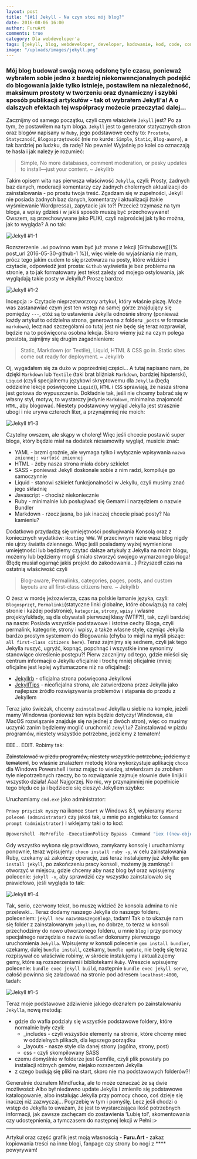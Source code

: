 ```yaml
---
layout: post
title: "[#1] Jekyll - Na czym stoi mój blog?"
date: 2016-08-06 16:00
author: FuruArt
comments: true
category: Dla webdeveloper'a
tags: [jekyll, blog, webdeveloper, developer, kodowanie, kod, code, console, gem, blogowanie]
image: "/uploads/images/jekyll.png"
---
```

### Mój blog budował swoją nową odsłonę tyle czasu, ponieważ wybrałem sobie jedno z bardziej niekonwencjonalnych podejść do blogowania jakie tylko istnieje, postawiłem na niezależność, maksimum prostoty w tworzeniu oraz dynamiczny i szybki sposób publikacji artykułów - tak ot wybrałem Jekyll'a! A o dalszych efektach tej współpracy możecie przeczytać dalej...

<!--more--> 

Zacznijmy od samego początku, czyli czym właściwie `Jekyll` jest? Po za tym, że postawiłem na tym bloga. `Jekyll` jest to generator statycznych stron oraz blogów napisany w `Ruby`, jego podstawowe cechy to: `Prostota`, `Statyczność`, `Blogosprzętowość` (nie no kurde: `Simple`, `Static`, `Blog-aware`), a tak bardziej po ludzku, da radę? No pewnie! Wyjaśnię po kolei co oznaczają te hasła i jak należy je rozumieć:

> Simple, No more databases, comment moderation, or pesky updates to install—just your content. 
~ Jekyllrb

Takim opisem wita nas pierwsza właściwość `Jekylla`, czyli: Prosty, żadnych baz danych, moderacji komentarzy czy żadnych cholernych aktualizacji do zainstalowania - po prostu twoja treść. Zgadzam się w zupełności, Jekyll nie posiada żadnych baz danych, komentarzy i aktualizacji (takie wyśmiewanie Wordpressa), zapytacie jak to?! Przecież trzymasz na tym bloga, a wpisy gdzieś i w jakiś sposób muszą być przechowywane! Owszem, są przechowywane jako PLIKI, czyli najprościej jak tylko można, jak to wygląda? A no tak:

![Jekyll #1-1](http://image.prntscr.com/image/1e2188cde27341a587e7e3a6caa8e254.png)

Rozszerzenie `.md` powinno wam być już znane z lekcji [Githubowej]({% post_url 2016-05-30-github-1 %}), więc wiele do wyjaśniania nie mam, prócz tego jakim cudem to się przetwarza na posty, które widzicie i czytacie, odpowiedź jest prosta: `Github` wyświetla je bez problemu na stronie, a to jak formatowany jest tekst zależy od mojego ostylowania, jak wyglądają takie posty w Jekyllu? Proszę bardzo:

![Jekyll #1-2](http://image.prntscr.com/image/af2b7b9a25af43c9b6b0b792d4c5be3c.png)

Incepcja :> Czytacie nieprzetworzony artykuł, który właśnie piszę. Może was zastanawiać czym jest ten wstęp na samej górze znajdujący się pomiędzy `---`, otóż są to ustawienia Jekylla odnośnie strony (ponieważ każdy artykuł to oddzielna strona, generowana z folderu `_posts` w formacie `markdown`), lecz nad szczegółami co tutaj jest nie będę się teraz rozprawiał, będzie na to poświęcona osobna lekcja. Skoro wiemy już na czym polega prostota, zajmijmy się drugim zagadnieniem:

> Static, Markdown (or Textile), Liquid, HTML & CSS go in. Static sites come out ready for deployment. 
~ Jekyllrb

Oj, wygadałem się za dużo w poprzedniej części... A tutaj napisano nam, że dzięki `Markdown` lub `Textile` (taki brat bliźniak `Markdown`, bardziej hipsterski), `Liquid` (czyli specjalnemu językowi skryptowemu dla `Jekylla` (będą oddzielne lekcje poświęcone `Liquid`)), `HTML` i `CSS` sprawiają, że nasza strona jest gotowa do wypuszczenia. Dokładnie tak, jeśli nie chcemy babrać się w własny styl, motyw, to wystarczy jedynie `Markdown`, minimalna znajomość `HTML`, aby blogować. Niestety podstawowy wygląd Jekylla jest strasznie ubogi i nie urywa czterech liter, a przynajmniej nie moich:

![Jekyll #1-3](http://danielwhyte.com/media/post-image/jekyll1.png)

Czytelny owszem, ale skąpy w cholerę! Więc jeśli chcecie postawić super bloga, który będzie miał na dodatek niesamowity wygląd, musicie znać:

* YAML - brzmi groźnie, ale wymaga tylko i wyłącznie wpisywania `nazwa zmiennej: wartość zmiennej`
* HTML - żeby nasza strona miała dobry szkielet
* SASS - ponieważ Jekyll doskonale sobie z nim radzi, kompiluje go samoczynnie
* Liquid - stanowi szkielet funkcjonalności w Jekyllu, czyli musimy znać jego składnię
* Javascript - chociaż niekoniecznie
* Ruby - minimalnie lub posługiwać się Gemami i narzędziem o nazwie Bundler
* Markdown - rzecz jasna, bo jak inaczej chcecie pisać posty? Na kamieniu?

Dodatkowo przydadzą się umiejętności posługiwania Konsolą oraz z koniecznych wydatków: `Hosting WWW`. W przeciwnym razie wasz blog nigdy nie ujrzy światła dziennego. Więc jeśli posiadamy wyżej wymienione umiejętności lub będziemy czytać dalsze artykuły z Jekylla na moim blogu, możemy lub będziemy mogli śmiało stworzyć swojego wymarzonego bloga! (Będę musiał ogarnąć jakiś projekt do zakodowania...) Przyszedł czas na ostatnią właściwość czyli

> Blog-aware, Permalinks, categories, pages, posts, and custom layouts are all first-class citizens here. 
~ Jekyllrb 

O żesz w mordę jeżozwierza, czas na polskie łamanie języka, czyli: `Blogosprzęt`, `Permalinki`(statyczne linki globalne, które obowiązują na całej stronie i każdej podstronie), `kategorie`, `strony`, `wpisy` i własne projekty/układy, są dla obywatali pierwszej klasy (WTF?!), tak, czyli bardziej na nasze: Posiada wszystkie podstawowe i istotne cechy Bloga, czyli permalink, kategorie, strony i wpisy, a także własne style, czyniąc Jekylla bardzo prostym systemem do Blogowania (chyba to mięli na myśli pisząc: `all first-class citizens here`). Teraz zajmijmy się sednem, czyli jak tego Jekylla ruszyć, ugryźć, kopnąć, popchnąć i wszystkie inne synonimy stanowiące określenie postępu?! Pierw zacznijmy od tego, gdzie mieści się centrum informacji o Jekyllu oficjalnie i trochę mniej oficjalnie (mniej oficjalne jest lepiej wytłumaczone niż na oficjalnej):

* [Jekyllrb](https://jekyllrb.com/) - oficjalna strona poświęcona Jekyllowi
* [JekyllTips](http://jekyll.tips/) - nieoficjalna strona, ale zatwierdzona przez Jekylla jako najlepsze źródło rozwiązywania problemów i stąpania do przodu z Jekyllem

Teraz jako świeżak, chcemy `zainstalować` Jekylla u siebie na kompie, jeżeli mamy Windowsa (ponieważ ten wpis będzie dotyczył Windowsa, dla MacOS rozwiązanie znajduje się na jednej z dwóch stron), więc co musimy uczynić zanim będziemy moglić uruchomić `Jekylla`? Zainstalować w pizdu programów, niestety wszystkie potrzebne, jedziemy z tematem!

EEE... EDIT. Robimy tak:

~~Zainstalować w pizdu programów, niestety wszystkie potrzebne, jedziemy z tematem!~~, bo właśnie znalazłem metodę która wykorzystuje aplikację `choco` dla Windows Powershell i teraz mając to wiedzę, stwierdzam że zrobiłem tyle niepotrzebnych rzeczy, bo to rozwiązanie zajmuje słownie dwie linijki i wszystko działa! Aaa! Najgorzej. No nic, wy przynajmniej nie popełnicie tego błędu co ja i będziecie się cieszyć Jekyllem szybko:

Uruchamiamy `cmd.exe` jako administrator: 

`Prawy przycisk myszy` na ikonce `Start` w Windows 8.1, wybieramy `Wiersz poleceń (administrator)` czy jakoś tak, u mnie po angielsku to: `Command prompt (administrator)` i wklejamy taki o to kod:

```powershell
@powershell -NoProfile -ExecutionPolicy Bypass -Command "iex ((new-object net.webclient).DownloadString('https://chocolatey.org/install.ps1'))" && SET PATH=%PATH%;%ALLUSERSPROFILE%\chocolatey\bin
```

Gdy wszystko wykona się prawidłowo, zamykamy konsolę i uruchamiamy ponownie, teraz wpisujemy: `choco install ruby -y`, w celu zainstalowania Ruby, czekamy aż zakończy operacje, zaś teraz instalujemy już Jekylla: `gem install jekyll`, po zakończeniu pracy konsoli, możemy ją zamknąć i otworzyć w miejscu, gdzie chcemy aby nasz blog był oraz wpisujemy polecenie: `jekyll -v`, aby sprawdzić czy wszystko zainstalowało się prawidłowo, jeśli wygląda to tak:

![Jekyll #1-4](http://image.prntscr.com/image/ac2c55d3389c401aad613c32f584a15f.png)

Tak, serio, czerwony tekst, bo muszę widzieć że konsola admina to nie przelewki... Teraz dodamy naszego Jekylla do naszego folderu, poleceniem: `jekyll new nazwaNaszegoBloga`, tadam! Tak o to ukazuje nam się folder z zainstalowanym `jekyllem`, no dobrze, to teraz w konsoli przechodzimy do nowo utworzonego folderu, u mnie `blog` i przy pomocy specjalnego narzędzia o nazwie `Bundler` dokonamy pierwszego uruchomienia `Jekylla`. Wpisujemy w konsoli polecenie `gem install bundler`, czekamy, dalej `bundle install`, czekamy, `bundle update`, nie będę się teraz rozpisywał co właściwie robimy, w skrócie instalujemy i aktualizujemy gemy, które są rozszerzeniami i bibliotekami `Ruby`. Wreszcie wpisujemy polecenie: `bundle exec jekyll build`, następnie `bundle exec jekyll serve`, całość powinna się załadować na stronie pod adresem `localhost:4000`, tadah:

![Jekyll #1-5](http://image.prntscr.com/image/89c00b4714f94c1b92f15ce1ff3d875d.png)

Teraz moje podstawowe zdziwienie jakiego doznałem po zainstalowaniu `Jekylla`, nową metodą: 
* gdzie do wafla podziały się wszystkie podstawowe foldery, które normalnie były czyli:
  * _includes - czyli wszystkie elementy na stronie, które chcemy mieć w oddzielnych plikach, dla lepszego porządku
  * _layouts - nasze style dla danej strony (ogólna, strony, post)
  * css - czyli skompilowany SASS
* czemu domyślnie w folderze jest Gemfile, czyli plik powstały po instalacji różnych gemów, niejako rozszerzeń Jekylla
* z czego budują się pliki na start, skoro nie ma podstawowych folderów?!

Generalnie doznałem Mindfucka, ale to może oznaczać że są dwie możliwości: Albo był niedawno update Jekylla i zmieniło się podstawowe katalogowanie, albo instalując Jekylla przy pomocy choco, coś dzieje się inaczej niż zazwyczaj... Pogrzebię w tym i pomyślę. Lecz jeśli chodzi o wstęp do Jekylla to uważam, że jest to wystarczająca ilość potrzebnych informacji, jak zawsze zachęcam do zostawienia 'Lubię to!', skomentowania czy udostępnienia, a tymczasem do następnej lekcji w Pełni :>

---

Artykuł oraz część grafik jest moją własnością - **Furu.Art** - zakaz kopiowania treści na inne blogi, fanpage czy strony bo nogi z **** powyrywam! 
